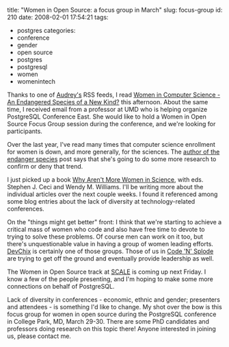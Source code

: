 title: "Women in Open Source: a focus group in March"
slug: focus-group
id: 210
date: 2008-02-01 17:54:21
tags: 
- postgres
categories: 
- conference
- gender
- open source
- postgres
- postgresql
- women
- womenintech

Thanks to one of [Audrey's](http://lifeofaudrey.com) RSS feeds, I read [Women in Computer Science - An Endangered Species of a New Kind?](http://www.devchix.com/2008/01/31/women-in-computer-science-an-endangered-species-of-a-new-kind/) this afternoon. About the same time, I received email from a professor at UMD who is helping organize PostgreSQL Conference East. She would like to hold a Women in Open Source Focus Group session during the conference, and we're looking for participants.  

<!--more-->

Over the last year, I've read many times that computer science enrollment for women is down, and more generally, for the sciences. The [author of the endanger species](http://www.devchix.com/author/gennipherm/) post says that she's going to do some more research to confirm or deny that trend. 

I just picked up a book [Why Aren't More Women in Science](http://www.amazon.com/Why-Arent-More-Women-Science/dp/159147485X), with eds. Stephen J. Ceci and Wendy M. Williams.  I'll be writing more about the individual articles over the next couple weeks. I found it referenced among some blog entries about the lack of diversity at technology-related conferences.

On the "things might get better" front: I think that we're starting to achieve a critical mass of women who code and also have free time to devote to trying to solve these problems. Of course men can work on it too, but there's unquestionable value in having a group of women leading efforts. [DevChix](http://www.devchix.com) is certainly one of those groups. Those of us in [Code 'N' Splode](http://pdx.codensplode.org) are trying to get off the ground and eventually provide leadership as well. 

The Women in Open Source track at [SCALE](http://www.socallinuxexpo.org) is coming up next Friday.  I know a few of the people presenting, and I'm hoping to make some more connections on behalf of PostgreSQL. 

Lack of diversity in conferences - economic, ethnic and gender; presenters and attendees - is something I'd like to change. My shot over the bow is this focus group for women in open source during the PostgreSQL conference in College Park, MD, March 29-30\. There are some PhD candidates and professors doing research on this topic there!  Anyone interested in joining us, please contact me.  
